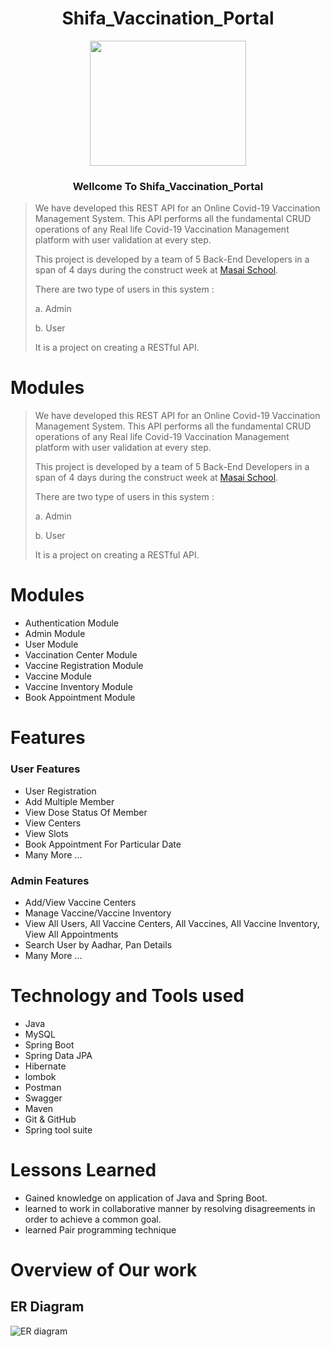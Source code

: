 <h1 align=center>Shifa_Vaccination_Portal</h1>
<p align="center">
  <img width="250" height="200" src="https://raw.githubusercontent.com/aasimsyed97/odd-expansion-8166/main/assets/s.png?token=GHSAT0AAAAAAB4JS67FK6RKVQCQLO3P3UAAY6OG2ZA">
</p>
<!-- ![Win_covid Logo](https://raw.githubusercontent.com/aasimsyed97/odd-expansion-8166/main/assets/s.png?token=GHSAT0AAAAAAB4JS67FK6RKVQCQLO3P3UAAY6OG2ZA) -->

<h3 align=center>  Wellcome To Shifa_Vaccination_Portal </h3>


<!-- ![Win_covid Logo](https://raw.githubusercontent.com/aasimsyed97/odd-expansion-8166/main/assets/s.png?token=GHSAT0AAAAAAB4JS67FK6RKVQCQLO3P3UAAY6OG2ZA) -->


> We have developed this REST API for an Online Covid-19 Vaccination Management System. This API performs all the fundamental CRUD operations of any Real life Covid-19 Vaccination Management platform with user validation at every step.
> 
> This project is developed by a team of 5 Back-End Developers in a span of 4 days during the construct week at [Masai School](https://masaischool.com/).
>
>There are two type of users in this system : 
>
> a. Admin
>
> b. User
>
> It is a project on creating a RESTful API.
>

# Modules 

> We have developed this REST API for an Online Covid-19 Vaccination Management System. This API performs all the fundamental CRUD operations of any Real life Covid-19 Vaccination Management platform with user validation at every step.
> 
> This project is developed by a team of 5 Back-End Developers in a span of 4 days during the construct week at [Masai School](https://masaischool.com/).
>
>There are two type of users in this system : 
> 
> a. Admin
>
> b. User
>
> It is a project on creating a RESTful API.
>

# Modules 


- Authentication Module  
- Admin Module
- User Module
- Vaccination Center Module
- Vaccine Registration Module
- Vaccine Module
- Vaccine Inventory Module
- Book Appointment Module

# Features 

### User Features 

- User Registration
- Add Multiple Member
- View Dose Status Of Member
- View Centers 
- View  Slots
- Book Appointment For Particular Date 
- Many More ...

### Admin Features 

- Add/View Vaccine Centers
- Manage Vaccine/Vaccine Inventory
- View All Users, All Vaccine Centers, All Vaccines, All Vaccine Inventory, View All Appointments
- Search User by Aadhar, Pan Details
- Many More ...

# Technology and Tools used 

- Java
- MySQL
- Spring Boot
- Spring Data JPA
- Hibernate
- lombok
- Postman
- Swagger
- Maven
- Git & GitHub
- Spring tool suite


# Lessons Learned

- Gained knowledge on application of Java and Spring Boot.
- learned to work in collaborative manner by resolving disagreements in order to achieve a common goal.
- learned Pair programming technique  

# Overview of Our work 
## **ER Diagram**
![ER diagram](https://github.com/aasimsyed97/odd-expansion-8166/blob/main/assets/ER%20diagram.png?raw=true)




